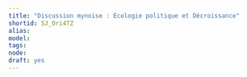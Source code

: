 ```yaml
---
title: "Discussion mynoise : Ecologie politique et Décroissance"
shortid: SJ_Ori4TZ
alias: 
model: 
tags: 
node: 
draft: yes
--- 
```

 